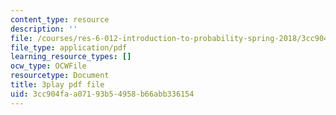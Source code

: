 ```yaml
---
content_type: resource
description: ''
file: /courses/res-6-012-introduction-to-probability-spring-2018/3cc904faa07193b54958b66abb336154_mgAhDIdbUK8.pdf
file_type: application/pdf
learning_resource_types: []
ocw_type: OCWFile
resourcetype: Document
title: 3play pdf file
uid: 3cc904fa-a071-93b5-4958-b66abb336154
---
```

